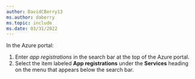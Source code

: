 ```yaml
---
author: DavidCBerry13
ms.author: daberry
ms.topic: include
ms.date: 03/31/2022
---
```

In the Azure portal:

   1. Enter *app registrations* in the search bar at the top of the Azure portal.
   1. Select the item labeled **App registrations** under the **Services** heading on the menu that appears below the search bar.
